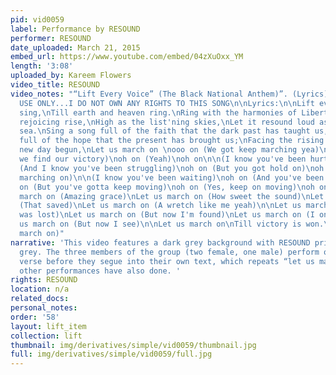 ```yaml
---
pid: vid0059
label: Performance by RESOUND
performer: RESOUND
date_uploaded: March 21, 2015
embed_url: https://www.youtube.com/embed/04zXuOxx_YM
length: '3:08'
uploaded_by: Kareem Flowers
video_title: RESOUND
video_notes: "“Lift Every Voice” (The Black National Anthem)”. (Lyrics)\n\nFOR PROMOTIONAL
  USE ONLY...I DO NOT OWN ANY RIGHTS TO THIS SONG\n\nLyrics:\n\nLift ev'ry voice and
  sing,\nTill earth and heaven ring.\nRing with the harmonies of Liberty;\nLet our
  rejoicing rise,\nHigh as the list'ning skies,\nLet it resound loud as the rolling
  sea.\nSing a song full of the faith that the dark past has taught us,\nSing a song
  full of the hope that the present has brought us;\nFacing the rising sun of our
  new day begun,\nLet us march on \nooo on (We got keep marching yea)\noh on (Until
  we find our victory)\noh on (Yeah)\noh on\n\n(I know you've been hurting)\noh on
  (And I know you've been struggling)\noh on (But you got hold on)\noh on (Keep on
  marching on)\n\n(I know you've been waiting)\noh on (And you've been pressing on)\noh
  on (But you've gotta keep moving)\noh on (Yes, keep on moving)\noh on\n\nLet us
  march on (Amazing grace)\nLet us march on (How sweet the sound)\nLet us march on
  (That saved)\nLet us march on (A wretch like me yeah)\n\nLet us march on (I once
  was lost)\nLet us march on (But now I'm found)\nLet us march on (I once was blind)\nLet
  us march on (But now I see)\n\nLet us march on\nTill victory is won.\n(March on,
  march on)"
narrative: 'This video features a dark grey background with RESOUND printed in light
  grey. The three members of the group (two female, one male) perform only the first
  verse before they segue into their own text, which repeats “let us march on,” as
  other performances have also done. '
rights: RESOUND
location: n/a
related_docs: 
personal_notes: 
order: '58'
layout: lift_item
collection: lift
thumbnail: img/derivatives/simple/vid0059/thumbnail.jpg
full: img/derivatives/simple/vid0059/full.jpg
---
```

